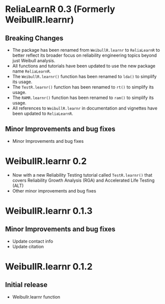 # ReliaLearnR 0.3 (Formerly WeibullR.learnr)

## Breaking Changes
* The package has been renamed from `WeibullR.learnr` to `ReliaLearnR` to better 
reflect its broader focus on reliability engineering topics beyond just Weibull analysis.
* All functions and tutorials have been updated to use the new package name `ReliaLearnR`.
* The `WeibullR.learnr()` function has been renamed to `lda()` to simplify its usage. 
* The `TestR.learnr()` function has been renamed to `rt()` to simplify its usage.
* The `RAMR.learnr()` function has been renamed to `ram()` to simplify its usage.
* All references to `WeibullR.learnr` in documentation and vignettes have been updated to `ReliaLearnR`.

## Minor Improvements and bug fixes

* Minor Improvements and bug fixes

# WeibullR.learnr 0.2

* Now with a new Reliability Testing tutorial called `TestR.learnr()` that covers Reliability Growth Analysis (RGA) and Accelerated Life Testing (ALT)
* Other minor improvements and bug fixes

# WeibullR.learnr 0.1.3

## Minor Improvements and bug fixes

* Update contact info
* Update citation

# WeibullR.learnr 0.1.2

## Initial release

* Weibullr.learnr function
